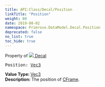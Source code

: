 ```yaml
---
title: API:Class/Decal/Position
linkTitle: "Position"
weight: 80
date: 2019-08-02
namespace: Primrose.DataModel.Decal.Position
deprecated: false
no_list: true
toc_hide: true
---
```

Property of <a href="/docs/api-reference/Class/Decal"><img src="/icons/silk/photo.png"/>&nbsp;Decal</a>
<pre class="method-declaration">
Position: <a class="type" href="/docs/api-reference/DataType/Vec3">Vec3</a></pre>
<b>Value Type: </b>
<a class="type" href="/docs/api-reference/DataType/Vec3">Vec3</a>
<br/>
<b>Description: </b>
The position of <a href="/docs/api-reference/Class/Decal/CFrame" >CFrame</a>.

